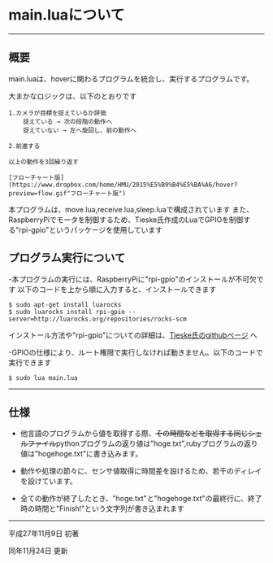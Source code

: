 # main.luaについて
---
## 概要

main.luaは、hoverに関わるプログラムを統合し、実行するプログラムです。

大まかなロジックは、以下のとおりです

	1.カメラが目標を捉えているか評価
		捉えている → 次の段階の動作へ
		捉えていない → 左へ旋回し、前の動作へ
	
	2.前進する
	
	以上の動作を3回繰り返す

	[フローチャート版](https://www.dropbox.com/home/HMU/2015%E5%B9%B4%E5%BA%A6/hover?preview=flow.gif"フローチャート版")

本プログラムは、move.lua,receive.lua,sleep.luaで構成されています
また、RaspberryPiでモータを制御するため、Tieske氏作成のLuaでGPIOを制御する"rpi-gpio"というパッケージを使用しています

## プログラム実行について

-本プログラムの実行には、RaspberryPiに"rpi-gpio"のインストールが不可欠です
以下のコードを上から順に入力すると、インストールできます

	$ sudo apt-get install luarocks
	$ sudo luarocks install rpi-gpio --server=http://luarocks.org/repositories/rocks-scm

インストール方法や"rpi-gpio"についての詳細は、[Tieske氏のgithubページ](https://github.com/Tieske/rpi-gpio/blob/master/lua/README.md) へ

-GPIOの仕様により、ルート権限で実行しなければ動きません。以下のコードで実行できます

	$ sudo lua main.lua

---
## 仕様

- 他言語のプログラムから値を取得する際、~~その時間などを取得する同じシェルファイル~~pythonプログラムの返り値は"hoge.txt",rubyプログラムの返り値は"hogehoge.txt"に書き込みます。

- 動作や処理の節々に、センサ値取得に時間差を設けるため、若干のディレイを設けています。

- 全ての動作が終了したとき、"hoge.txt"と"hogehoge.txt"の最終行に、終了時の時間と"Finish!"という文字列が書き込まれます

---
  

平成27年11月9日 初著

同年11月24日 更新